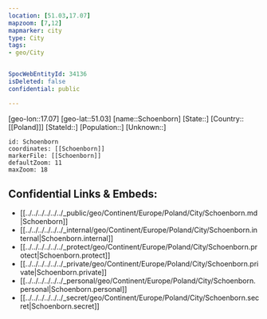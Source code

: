 ```yaml
---
location: [51.03,17.07]
mapzoom: [7,12] 
mapmarker: city 
type: City
tags:
- geo/City


SpocWebEntityId: 34136
isDeleted: false
confidential: public

---
```

[geo-lon::17.07]
[geo-lat::51.03]
[name::Schoenborn]
[State::]
[Country::[[Poland]]]
[StateId::]
[Population::]
[Unknown::]


```leaflet
id: Schoenborn
coordinates: [[Schoenborn]]
markerFile: [[Schoenborn]]
defaultZoom: 11 
maxZoom: 18
```


## Confidential Links & Embeds: 
- [[../../../../../../_public/geo/Continent/Europe/Poland/City/Schoenborn.md|Schoenborn]] 
- [[../../../../../../_internal/geo/Continent/Europe/Poland/City/Schoenborn.internal|Schoenborn.internal]] 
- [[../../../../../../_protect/geo/Continent/Europe/Poland/City/Schoenborn.protect|Schoenborn.protect]] 
- [[../../../../../../_private/geo/Continent/Europe/Poland/City/Schoenborn.private|Schoenborn.private]] 
- [[../../../../../../_personal/geo/Continent/Europe/Poland/City/Schoenborn.personal|Schoenborn.personal]] 
- [[../../../../../../_secret/geo/Continent/Europe/Poland/City/Schoenborn.secret|Schoenborn.secret]] 
